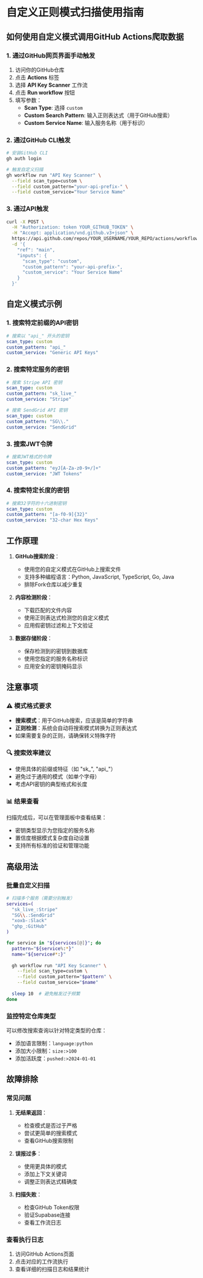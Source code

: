 # 自定义正则模式扫描使用指南

## 如何使用自定义模式调用GitHub Actions爬取数据

### 1. 通过GitHub网页界面手动触发

1. 访问你的GitHub仓库
2. 点击 **Actions** 标签
3. 选择 **API Key Scanner** 工作流
4. 点击 **Run workflow** 按钮
5. 填写参数：
   - **Scan Type**: 选择 `custom`
   - **Custom Search Pattern**: 输入正则表达式（用于GitHub搜索）
   - **Custom Service Name**: 输入服务名称（用于标识）

### 2. 通过GitHub CLI触发

```bash
# 安装GitHub CLI
gh auth login

# 触发自定义扫描
gh workflow run "API Key Scanner" \
  --field scan_type=custom \
  --field custom_pattern="your-api-prefix-" \
  --field custom_service="Your Service Name"
```

### 3. 通过API触发

```bash
curl -X POST \
  -H "Authorization: token YOUR_GITHUB_TOKEN" \
  -H "Accept: application/vnd.github.v3+json" \
  https://api.github.com/repos/YOUR_USERNAME/YOUR_REPO/actions/workflows/scan-api-keys.yml/dispatches \
  -d '{
    "ref": "main",
    "inputs": {
      "scan_type": "custom",
      "custom_pattern": "your-api-prefix-",
      "custom_service": "Your Service Name"
    }
  }'
```

## 自定义模式示例

### 1. 搜索特定前缀的API密钥

```yaml
# 搜索以 "api_" 开头的密钥
scan_type: custom
custom_pattern: "api_"
custom_service: "Generic API Keys"
```

### 2. 搜索特定服务的密钥

```yaml
# 搜索 Stripe API 密钥
scan_type: custom
custom_pattern: "sk_live_"
custom_service: "Stripe"
```

```yaml
# 搜索 SendGrid API 密钥
scan_type: custom
custom_pattern: "SG\\."
custom_service: "SendGrid"
```

### 3. 搜索JWT令牌

```yaml
# 搜索JWT格式的令牌
scan_type: custom
custom_pattern: "eyJ[A-Za-z0-9+/]+"
custom_service: "JWT Tokens"
```

### 4. 搜索特定长度的密钥

```yaml
# 搜索32字符的十六进制密钥
scan_type: custom
custom_pattern: "[a-f0-9]{32}"
custom_service: "32-char Hex Keys"
```

## 工作原理

1. **GitHub搜索阶段**：
   - 使用您的自定义模式在GitHub上搜索文件
   - 支持多种编程语言：Python, JavaScript, TypeScript, Go, Java
   - 排除Fork仓库以减少重复

2. **内容检测阶段**：
   - 下载匹配的文件内容
   - 使用正则表达式检测您的自定义模式
   - 应用假密钥过滤和上下文验证

3. **数据存储阶段**：
   - 保存检测到的密钥到数据库
   - 使用您指定的服务名称标识
   - 应用安全的密钥掩码显示

## 注意事项

### ⚠️ 模式格式要求

- **搜索模式**：用于GitHub搜索，应该是简单的字符串
- **正则检测**：系统会自动将搜索模式转换为正则表达式
- 如果需要复杂的正则，请确保转义特殊字符

### 🔍 搜索效率建议

- 使用具体的前缀或特征（如 "sk_", "api_"）
- 避免过于通用的模式（如单个字母）
- 考虑API密钥的典型格式和长度

### 📊 结果查看

扫描完成后，可以在管理面板中查看结果：
- 密钥类型显示为您指定的服务名称
- 置信度根据模式复杂度自动设置
- 支持所有标准的验证和管理功能

## 高级用法

### 批量自定义扫描

```bash
# 扫描多个服务（需要分别触发）
services=(
  "sk_live_:Stripe"
  "SG\\.:SendGrid"  
  "xoxb-:Slack"
  "ghp_:GitHub"
)

for service in "${services[@]}"; do
  pattern="${service%:*}"
  name="${service#*:}"
  
  gh workflow run "API Key Scanner" \
    --field scan_type=custom \
    --field custom_pattern="$pattern" \
    --field custom_service="$name"
    
  sleep 10  # 避免触发过于频繁
done
```

### 监控特定仓库类型

可以修改搜索查询以针对特定类型的仓库：
- 添加语言限制：`language:python`
- 添加大小限制：`size:>100`
- 添加活跃度：`pushed:>2024-01-01`

## 故障排除

### 常见问题

1. **无结果返回**：
   - 检查模式是否过于严格
   - 尝试更简单的搜索模式
   - 查看GitHub搜索限制

2. **误报过多**：
   - 使用更具体的模式
   - 添加上下文关键词
   - 调整正则表达式精确度

3. **扫描失败**：
   - 检查GitHub Token权限
   - 验证Supabase连接
   - 查看工作流日志

### 查看执行日志

1. 访问GitHub Actions页面
2. 点击对应的工作流执行
3. 查看详细的扫描日志和结果统计